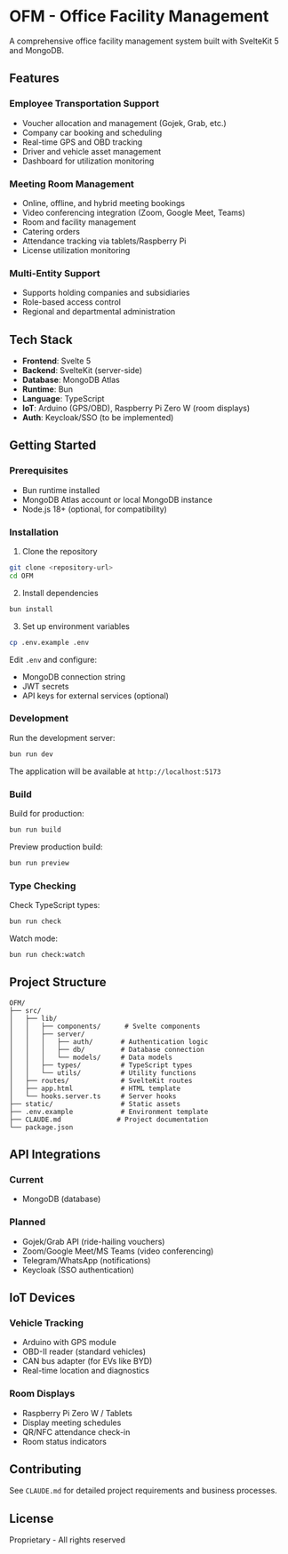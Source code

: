 # OFM - Office Facility Management

A comprehensive office facility management system built with SvelteKit 5 and MongoDB.

## Features

### Employee Transportation Support
- Voucher allocation and management (Gojek, Grab, etc.)
- Company car booking and scheduling
- Real-time GPS and OBD tracking
- Driver and vehicle asset management
- Dashboard for utilization monitoring

### Meeting Room Management
- Online, offline, and hybrid meeting bookings
- Video conferencing integration (Zoom, Google Meet, Teams)
- Room and facility management
- Catering orders
- Attendance tracking via tablets/Raspberry Pi
- License utilization monitoring

### Multi-Entity Support
- Supports holding companies and subsidiaries
- Role-based access control
- Regional and departmental administration

## Tech Stack

- **Frontend**: Svelte 5
- **Backend**: SvelteKit (server-side)
- **Database**: MongoDB Atlas
- **Runtime**: Bun
- **Language**: TypeScript
- **IoT**: Arduino (GPS/OBD), Raspberry Pi Zero W (room displays)
- **Auth**: Keycloak/SSO (to be implemented)

## Getting Started

### Prerequisites

- Bun runtime installed
- MongoDB Atlas account or local MongoDB instance
- Node.js 18+ (optional, for compatibility)

### Installation

1. Clone the repository
```bash
git clone <repository-url>
cd OFM
```

2. Install dependencies
```bash
bun install
```

3. Set up environment variables
```bash
cp .env.example .env
```

Edit `.env` and configure:
- MongoDB connection string
- JWT secrets
- API keys for external services (optional)

### Development

Run the development server:
```bash
bun run dev
```

The application will be available at `http://localhost:5173`

### Build

Build for production:
```bash
bun run build
```

Preview production build:
```bash
bun run preview
```

### Type Checking

Check TypeScript types:
```bash
bun run check
```

Watch mode:
```bash
bun run check:watch
```

## Project Structure

```
OFM/
├── src/
│   ├── lib/
│   │   ├── components/      # Svelte components
│   │   ├── server/
│   │   │   ├── auth/       # Authentication logic
│   │   │   ├── db/         # Database connection
│   │   │   └── models/     # Data models
│   │   ├── types/          # TypeScript types
│   │   └── utils/          # Utility functions
│   ├── routes/             # SvelteKit routes
│   ├── app.html            # HTML template
│   └── hooks.server.ts     # Server hooks
├── static/                 # Static assets
├── .env.example            # Environment template
├── CLAUDE.md              # Project documentation
└── package.json
```

## API Integrations

### Current
- MongoDB (database)

### Planned
- Gojek/Grab API (ride-hailing vouchers)
- Zoom/Google Meet/MS Teams (video conferencing)
- Telegram/WhatsApp (notifications)
- Keycloak (SSO authentication)

## IoT Devices

### Vehicle Tracking
- Arduino with GPS module
- OBD-II reader (standard vehicles)
- CAN bus adapter (for EVs like BYD)
- Real-time location and diagnostics

### Room Displays
- Raspberry Pi Zero W / Tablets
- Display meeting schedules
- QR/NFC attendance check-in
- Room status indicators

## Contributing

See `CLAUDE.md` for detailed project requirements and business processes.

## License

Proprietary - All rights reserved
